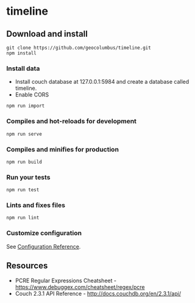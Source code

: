 # timeline

## Download and install

```
git clone https://github.com/geocolumbus/timeline.git
npm install
```

### Install data

* Install couch database at 127.0.0.1:5984 and create a database called timeline.
* Enable CORS

```
npm run import
```

### Compiles and hot-reloads for development
```
npm run serve
```

### Compiles and minifies for production
```
npm run build
```

### Run your tests
```
npm run test
```

### Lints and fixes files
```
npm run lint
```

### Customize configuration
See [Configuration Reference](https://cli.vuejs.org/config/).

## Resources

* PCRE Regular Expressions Cheatsheet - https://www.debuggex.com/cheatsheet/regex/pcre
* Couch 2.3.1 API Reference - http://docs.couchdb.org/en/2.3.1/api/
